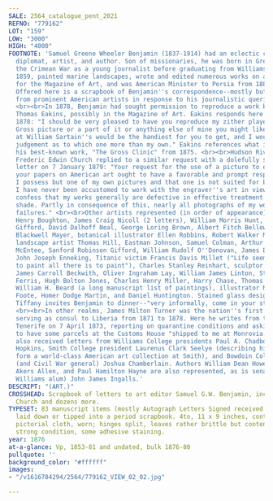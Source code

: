 ```yaml
---
SALE: 2564_catalogue_pent_2021
REFNO: "779162"
LOT: "159"
LOW: "3000"
HIGH: "4000"
FOOTNOTE: 'Samuel Greene Wheeler Benjamin (1837-1914) had an eclectic career as a
  diplomat, artist, and author. Son of missionaries, he was born in Greece, covered
  the Crimean War as a young journalist before graduating from Williams College in
  1859, painted marine landscapes, wrote and edited numerous works on art, especially
  for the Magazine of Art, and was American Minister to Persia from 1883 to 1885.
  Offered here is a scrapbook of Benjamin''s correspondence--mostly but not exclusively
  from prominent American artists in response to his journalistic queries, 1876-1880.
  <br><br>In 1878, Benjamin had sought permission to reproduce a work by realist painter
  Thomas Eakins, possibly in the Magazine of Art. Eakins responds here on 1 November
  1878: "I should be very pleased to have you reproduce my zither player or my Prof.
  Gross picture or a part of it or anything else of mine you might like. The things
  at William Sartain''s would be the handiest for you to get, and I would value his
  judgement as to which one more than my own." Eakins references what is now possibly
  his best-known work, "The Gross Clinic" from 1875. <br><br>Hudson River School master
  Frederic Edwin Church replied to a similar request with a dolefully self-deprecating
  letter on 7 January 1879: "Your request for the use of a picture to engrave for
  your papers on American art ought to have a favorable and prompt response. . . .
  I possess but one of my own pictures and that one is not suited for black and white.
  I have never been accustomed to work with the engraver''s art in view, and I must
  confess that my works generally are defective in effective treatment of light and
  shade. Partly in consequence of this, nearly all photographs of my work are absolute
  failures." <br><br>Other artists represented (in order of appearance) include George
  Henry Boughton, James Craig Nicoll (2 letters), William Morris Hunt, Robert Swain
  Gifford, David Dalhoff Neal, George Loring Brown, Albert Fitch Bellows, Francis
  Blackwell Mayer, botanical illustrator Ellen Robbins, Robert Walker MacBeth, western
  landscape artist Thomas Hill, Eastman Johnson, Samuel Colman, Arthur Quartley, Jervis
  McEntee, Sanford Robinson Gifford, William Rudolf O''Donovan, James D. Smillie,
  John Joseph Enneking, Titanic victim Francis Davis Millet ("Life seems too short
  to paint all there is to paint"), Charles Stanley Reinhart, sculptor Anne Whitney,
  James Carroll Beckwith, Oliver Ingraham Lay, William James Linton, Stephen James
  Ferris, Hugh Bolton Jones, Charles Henry Miller, Harry Chase, Thomas Addison Richards,
  William H. Beard (a long manuscript list of paintings), illustrator Mary Hallock
  Foote, Homer Dodge Martin, and Daniel Huntington. Stained glass designer Louis Comfort
  Tiffany invites Benjamin to dinner--"very informally, come in your studio clothes."
  <br><br>In other realms, James Milton Turner was the nation''s first Black diplomat,
  serving as consul to Liberia from 1871 to 1878. Here he writes from the island of
  Tenerife on 7 April 1873, reporting on quarantine conditions and asking Benjamin
  to have some parcels at the Customs House "shipped to me at Monrovia." Benjamin
  also received letters from Williams College presidents Paul A. Chadbourne and Mark
  Hopkins, Smith College president Laurenus Clark Seelye (describing his efforts to
  form a world-class American art collection at Smith), and Bowdoin College president
  (and Civil War general) Joshua Chamberlain. Authors William Dean Howells, Elizabeth
  Akers Allen, and Paul Hamilton Hayne are also represented, as is senator (and fellow
  Williams alum) John James Ingalls.'
DESCRIPT: "(ART.)"
CROSSHEAD: Scrapbook of letters to art editor Samuel G.W. Benjamin, including Eakins,
  Church and dozens more.
TYPESET: 83 manuscript items (mostly Autograph Letters Signed received by Benjamin)
  laid down or tipped into a period scrapbook. 4to, 11 x 9 inches, contemporary gilt
  pictorial cloth, worn; hinges split, leaves rather brittle but contents in moderately
  strong condition, some adhesive staining.
year: 1876
at-a-glance: Vp, 1853-81 and undated, bulk 1876-80
pullquote: ''
background_color: "#ffffff"
images:
- "/v1616784294/2564/779162_VIEW_02_02.jpg"

---
```


